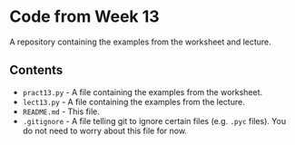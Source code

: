 # Code from Week 13

A repository containing the examples from the worksheet and lecture.

## Contents
- `pract13.py` - A file containing the examples from the worksheet.
- `lect13.py` - A file containing the examples from the lecture.
- `README.md` - This file.
- `.gitignore` - A file telling git to ignore certain files (e.g. `.pyc` files).
  You do not need to worry about this file for now.
